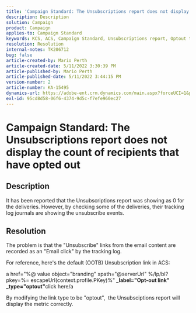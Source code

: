 ```yaml
---
title: 'Campaign Standard: The Unsubscriptions report does not display the count of recipients that have opted out'
description: Description
solution: Campaign
product: Campaign
applies-to: Campaign Standard
keywords: KCS, ACS, Campaign Standard, Unsubscriptions report, Optout tracking event
resolution: Resolution
internal-notes: TK206712
bug: false
article-created-by: Mario Perth
article-created-date: 5/11/2022 3:30:39 PM
article-published-by: Mario Perth
article-published-date: 5/11/2022 3:44:15 PM
version-number: 2
article-number: KA-15495
dynamics-url: https://adobe-ent.crm.dynamics.com/main.aspx?forceUCI=1&pagetype=entityrecord&etn=knowledgearticle&id=6733084f-3fd1-ec11-a7b5-0022480a8d10
exl-id: 95cd8d58-06f6-4374-9d5c-f7efe960ec27
---
```

# Campaign Standard: The Unsubscriptions report does not display the count of recipients that have opted out

## Description


It has been reported that the Unsubscriptions report was showing as 0 for the deliveries. However, by checking some of the deliveries, their tracking log journals are showing the unsubscribe events.


## Resolution


The problem is that the "Unsubscribe" links from the email content are recorded as an "Email click" by the tracking log.

For reference, here's the default (OOTB) Unsubscription link in ACS:

a href="%@ value object="branding" xpath="@serverUrl" %/lp/bl?pkey=%= escapeUrl(context.profile.PKey)%"<b> _label="Opt-out link" _type="optout"</b>click here/a

By modifying the link type to be "optout",  the Unsubsciptions report will display the metric correctly.
